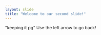 ```yaml
---
layout: slide
title: "Welcome to our second slide!"
---
```

"keeping it pg"
Use the left arrow to go back!
